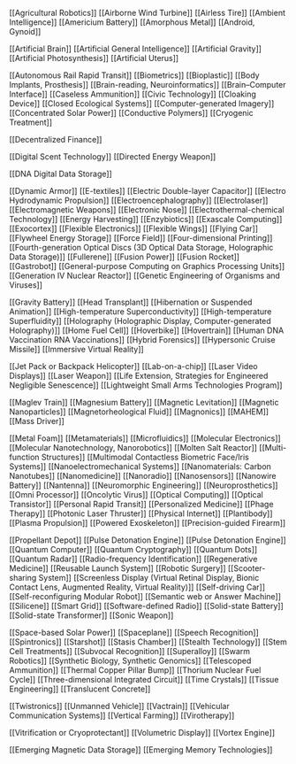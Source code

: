 
[[Agricultural Robotics]]
[[Airborne Wind Turbine]]
[[Airless Tire]]
[[Ambient Intelligence]]
[[Americium Battery]]
[[Amorphous Metal]]
[[Android, Gynoid]]

[[Artificial Brain]]
[[Artificial General Intelligence]]
[[Artificial Gravity]]
[[Artificial Photosynthesis]]
[[Artificial Uterus]]

[[Autonomous Rail Rapid Transit]]
[[Biometrics]]
[[Bioplastic]]
[[Body Implants, Prosthesis]]
[[Brain-reading, Neuroinformatics]]
[[Brain–Computer Interface]]
[[Caseless Ammunition]]
[[Civic Technology]]
[[Cloaking Device]]
[[Closed Ecological Systems]]
[[Computer-generated Imagery]]
[[Concentrated Solar Power]]
[[Conductive Polymers]]
[[Cryogenic Treatment]]

[[Decentralized Finance]]

[[Digital Scent Technology]]
[[Directed Energy Weapon]]

[[DNA Digital Data Storage]]

[[Dynamic Armor]]
[[E-textiles]]
[[Electric Double-layer Capacitor]]
[[Electro Hydrodynamic Propulsion]]
[[Electroencephalography]]
[[Electrolaser]]
[[Electromagnetic Weapons]]
[[Electronic Nose]]
[[Electrothermal-chemical Technology]]
[[Energy Harvesting]]
[[Enzybiotics]]
[[Exascale Computing]]
[[Exocortex]]
[[Flexible Electronics]]
[[Flexible Wings]]
[[Flying Car]]
[[Flywheel Energy Storage]]
[[Force Field]]
[[Four-dimensional Printing]]
[[Fourth-generation Optical Discs (3D Optical Data Storage, Holographic Data Storage)]]
[[Fullerene]]
[[Fusion Power]]
[[Fusion Rocket]]
[[Gastrobot]]
[[General-purpose Computing on Graphics Processing Units]]
[[Generation IV Nuclear Reactor]]
[[Genetic Engineering of Organisms and Viruses]]

[[Gravity Battery]]
[[Head Transplant]]
[[Hibernation or Suspended Animation]]
[[High-temperature Superconductivity]]
[[High-temperature Superfluidity]]
[[Holography (Holographic Display, Computer-generated Holography)]]
[[Home Fuel Cell]]
[[Hoverbike]]
[[Hovertrain]]
[[Human DNA Vaccination RNA Vaccinations]]
[[Hybrid Forensics]]
[[Hypersonic Cruise Missile]]
[[Immersive Virtual Reality]]

[[Jet Pack or Backpack Helicopter]]
[[Lab-on-a-chip]]
[[Laser Video Displays]]
[[Laser Weapon]]
[[Life Extension, Strategies for Engineered Negligible Senescence]]
[[Lightweight Small Arms Technologies Program]]


[[Maglev Train]]
[[Magnesium Battery]]
[[Magnetic Levitation]]
[[Magnetic Nanoparticles]]
[[Magnetorheological Fluid]]
[[Magnonics]]
[[MAHEM]]
[[Mass Driver]]

[[Metal Foam]]
[[Metamaterials]]
[[Microfluidics]]
[[Molecular Electronics]]
[[Molecular Nanotechnology, Nanorobotics]]
[[Molten Salt Reactor]]
[[Multi-function Structures]]
[[Multimodal Contactless Biometric Face/Iris Systems]]
[[Nanoelectromechanical Systems]]
[[Nanomaterials: Carbon Nanotubes]]
[[Nanomedicine]]
[[Nanoradio]]
[[Nanosensors]]
[[Nanowire Battery]]
[[Nantenna]]
[[Neuromorphic Engineering]]
[[Neuroprosthetics]]
[[Omni Processor]]
[[Oncolytic Virus]]
[[Optical Computing]]
[[Optical Transistor]]
[[Personal Rapid Transit]]
[[Personalized Medicine]]
[[Phage Therapy]]
[[Photonic Laser Thruster]]
[[Physical Internet]]
[[Plantibody]]
[[Plasma Propulsion]]
[[Powered Exoskeleton]]
[[Precision-guided Firearm]]

[[Propellant Depot]]
[[Pulse Detonation Engine]]
[[Pulse Detonation Engine]]
[[Quantum Computer]]
[[Quantum Cryptography]]
[[Quantum Dots]]
[[Quantum Radar]]
[[Radio-frequency Identification]]
[[Regenerative Medicine]]
[[Reusable Launch System]]
[[Robotic Surgery]]
[[Scooter-sharing System]]
[[Screenless Display (Virtual Retinal Display, Bionic Contact Lens, Augmented Reality, Virtual Reality)]]
[[Self-driving Car]]
[[Self-reconfiguring Modular Robot]]
[[Semantic web or Answer Machine]]
[[Silicene]]
[[Smart Grid]]
[[Software-defined Radio]]
[[Solid-state Battery]]
[[Solid-state Transformer]]
[[Sonic Weapon]]

[[Space-based Solar Power]]
[[Spaceplane]]
[[Speech Recognition]]
[[Spintronics]]
[[Starshot]]
[[Stasis Chamber]]
[[Stealth Technology]]
[[Stem Cell Treatments]]
[[Subvocal Recognition]]
[[Superalloy]]
[[Swarm Robotics]]
[[Synthetic Biology, Synthetic Genomics]]
[[Telescoped Ammunition]]
[[Thermal Copper Pillar Bump]]
[[Thorium Nuclear Fuel Cycle]]
[[Three-dimensional Integrated Circuit]]
[[Time Crystals]]
[[Tissue Engineering]]
[[Translucent Concrete]]

[[Twistronics]]
[[Unmanned Vehicle]]
[[Vactrain]]
[[Vehicular Communication Systems]]
[[Vertical Farming]]
[[Virotherapy]]

[[Vitrification or Cryoprotectant]]
[[Volumetric Display]]
[[Vortex Engine]]


[[Emerging Magnetic Data Storage]]
[[Emerging Memory Technologies]]